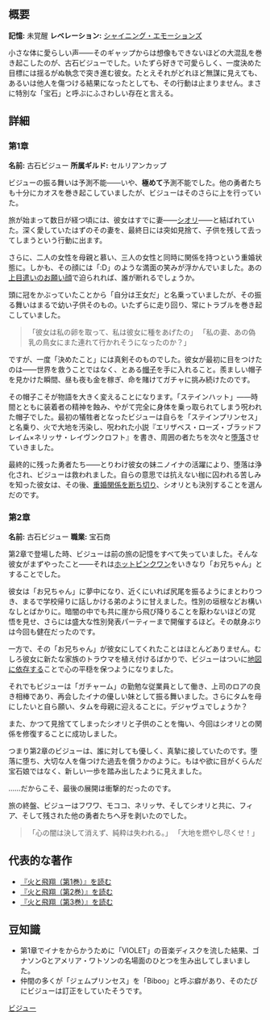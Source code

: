 <!-- title: 古石ビジュー -->
<!-- quote: ウッデンショベル。 -->
<!-- chapters: -1 -->
<!-- images: (ビジュー 第1章プロフィール), (レベレーションを掲げるビジュー), (岩の仲間を失って嘆くビジュー), (ビジュー 第2章プロフィール), (フィアに牙を剥くビジュー) -->
<!-- model: false -->

## 概要

**記憶:** 未覚醒
**レベレーション:** [シャイニング・エモーションズ](#entry:shining-emotions-entry)

小さな体に愛らしい声――そのギャップからは想像もできないほどの大混乱を巻き起こしたのが、古石ビジューでした。いたずら好きで可愛らしく、一度決めた目標には揺るがぬ執念で突き進む彼女。たとえそれがどれほど無謀に見えても、あるいは他人を傷つける結果になったとしても、その行動は止まりません。まさに特別な「宝石」と呼ぶにふさわしい存在と言える。

## 詳細

### 第1章

**名前:** 古石ビジュー
**所属ギルド:** セルリアンカップ

ビジューの振る舞いは予測不能――いや、**極めて**予測不能でした。他の勇者たちも十分にカオスを巻き起こしていましたが、ビジューはそのさらに上を行っていた。

旅が始まって数日が経つ頃には、彼女はすでに妻――[シオリ](#entry:shiori-entry)――と結ばれていた。深く愛していたはずのその妻を、最終日には突如見捨て、子供を残して去ってしまうという行動に出ます。

さらに、二人の女性を母親と慕い、三人の女性と同時に関係を持つという重婚状態に。しかも、その顔には「\:D」のような満面の笑みが浮かんでいました。あの[上目遣いのお願い顔](https://www.youtube.com/live/oVguNTPnDww?feature=shared&t=1902)で迫られれば、誰が断れるでしょうか。

頭に冠をかぶっていたことから「自分は王女だ」と名乗っていましたが、その振る舞いはまるで幼い子供そのもの。いたずらに走り回り、常にトラブルを巻き起こしていました。

> 「彼女は私の卵を取って、私は彼女に種をあげたの」
> 「私の妻、あの偽乳の鳥女にまた連れて行かれそうになったのか？」

ですが、一度「決めたこと」には真剣そのものでした。彼女が最初に目をつけたのは――世界を救うことではなく、とある[帽子](https://www.youtube.com/live/Tl6rUzJyc_0?t=22515)を手に入れること。羨ましい帽子を見かけた瞬間、昼も夜も金を稼ぎ、命を賭けてガチャに挑み続けたのです。

その帽子こそが物語を大きく変えることになります。「ステインハット」――時間とともに装着者の精神を蝕み、やがて完全に身体を乗っ取られてしまう呪われた帽子でした。最初の犠牲者となったビジューは自らを「ステインプリンセス」と名乗り、火で大地を汚染し、呪われた小説『エリザベス・ローズ・ブラッドフレイム×ネリッサ・レイヴンクロフト』を書き、周囲の者たちを次々と[堕落](#entry:the-corruption-entry)させていきました。

最終的に残った勇者たち――とりわけ彼女の妹ニノイナの活躍により、堕落は浄化され、ビジューは救われました。自らの意思では抗えない枷に囚われる苦しみを知った彼女は、その後、[重婚関係を断ち切り](https://www.youtube.com/live/u3MQlnSHfhA?feature=shared&t=13345)、シオリとも決別することを選んだのです。

### 第2章

**名前:** 古石ビジュー
**職業:** 宝石商

第2章で登場した時、ビジューは前の旅の記憶をすべて失っていました。そんな彼女がまずやったこと――それは[ホットピンクワン](#entry:irys-entry)をいきなり「お兄ちゃん」とすることでした。

彼女は「お兄ちゃん」に夢中になり、近くにいれば尻尾を振るようにまとわりつき、まるで学校帰りに話しかける弟のように甘えました。性別の垣根などお構いなしとばかりに。暗闇の中でも共に崖から飛び降りることを厭わないほどの覚悟を見せ、さらには盛大な性別発表パーティーまで開催するほど。その献身ぶりは今回も健在だったのです。

一方で、その「お兄ちゃん」が彼女にしてくれたことはほとんどありません。むしろ彼女に新たな家族のトラウマを植え付けるばかりで、ビジューはついに[地図に依存する](https://www.youtube.com/live/4_zJe0t0558?si=fuv5o4ggw4tby11g&t=13403)ことで心の平穏を保つようになりました。

それでもビジューは「ガチャーム」の勤勉な従業員として働き、上司のロアの良き相棒であり、再会したイナの優しい妹として振る舞いました。さらにタムを母にしたいと自ら願い、タムを母親に迎えることに。デジャヴュでしょうか？

また、かつて見捨ててしまったシオリと子供のことを悔い、今回はシオリとの関係を修復することに成功しました。

つまり第2章のビジューは、誰に対しても優しく、真摯に接していたのです。堕落に堕ち、大切な人を傷つけた過去を償うかのように。もはや欲に目がくらんだ宝石娘ではなく、新しい一歩を踏み出したように見えました。

……だからこそ、最後の展開は衝撃的だったのです。

旅の終盤、ビジューはフワワ、モココ、ネリッサ、そしてシオリと共に、フィア、そして残された他の勇者たちへ牙を剥いたのでした。

> 「心の闇は決して消えず、純粋は失われる。」
> 「大地を燃やし尽くせ！」

## 代表的な著作

- [『火と飛翔（第1巻）』を読む](#text:fire-and-flight-1)
- [『火と飛翔（第2巻）』を読む](#text:fire-and-flight-2)
- [『火と飛翔（第3巻）』を読む](#text:fire-and-flight-3)

## 豆知識

- 第1章でイナをからかうために「VIOLET」の音楽ディスクを流した結果、ゴナソンGとアメリア・ワトソンの名場面のひとつを生み出してしまいました。
- 仲間の多くが「ジェムプリンセス」を「Biboo」と呼ぶ癖があり、そのたびにビジューは訂正をしていたそうです。

[ビジュー](#easter:easter-bijou)
